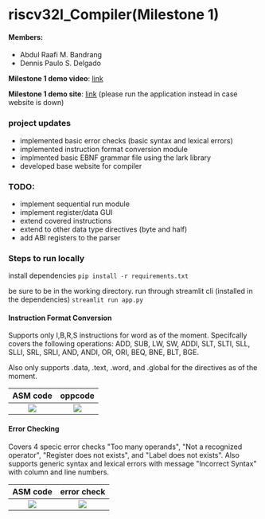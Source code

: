 # riscv32I_Compiler(Milestone 1)
#### Members:
- Abdul Raafi M. Bandrang
- Dennis Paulo S. Delgado

**Milestone 1 demo video**: [link](https://youtu.be/lBhajLnlru8)

**Milestone 1 demo site**: [link](https://riscv32icompiler-7zjnzcyvmxep4zimrtq9sn.streamlit.app/) (please run the application instead in case website is down)

### project updates
- implemented basic error checks (basic syntax and lexical errors)
- implemented instruction format conversion module
- implmented basic EBNF grammar file using the lark library
- developed base website for compiler

### TODO:
- implement sequential run module
- implement register/data GUI
- extend covered instructions
- extend to other data type directives (byte and half)
- add ABI registers to the parser

### Steps to run locally
install dependencies
```pip install -r requirements.txt```

be sure to be in the working directory. 
run through streamlit cli (installed in the dependencies)
```streamlit run app.py```

#### Instruction Format Conversion
Supports only I,B,R,S instructions for word as of the moment. Specifcally covers the following operations: ADD, SUB, LW, SW, ADDI, SLT, SLTI, SLL, SLLI, SRL, SRLI, AND, ANDI, OR, ORI, BEQ, BNE, BLT, BGE.

Also only supports .data, .text, .word, and .global for the directives as of the moment.


ASM code             |  oppcode
:-------------------------:|:-------------------------:
![](images/asmopp.png)  |  ![](images/oppcode.png)


#### Error Checking
Covers 4 specic error checks "Too many operands", "Not a recognized operator", "Register does not exists", and "Label does not exists". Also supports generic syntax and lexical errors with message "Incorrect Syntax" with column and line numbers.

ASM code             |  error check
:-------------------------:|:-------------------------:
![](images/errorasm.png)  |  ![](images/errorcheck.png)